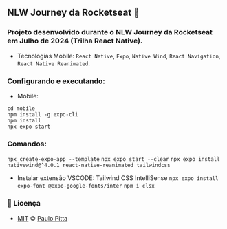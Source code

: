 ## NLW Journey da Rocketseat 🚀

### Projeto desenvolvido durante o NLW Journey da Rocketseat em Julho de 2024 (Trilha React Native).

- Tecnologias Mobile: `React Native`, `Expo`, `Native Wind`, `React Navigation`, `React Native Reanimated`.

### Configurando e executando:

- Mobile:
```
cd mobile 
npm install -g expo-cli
npm install
npx expo start
```

### Comandos:

`npx create-expo-app --template`
`npx expo start --clear`
`npx expo install nativewind@^4.0.1 react-native-reanimated tailwindcss`
- Instalar extensão VSCODE: Tailwind CSS IntelliSense
`npx expo install expo-font @expo-google-fonts/inter`
`npm i clsx`

### 📝 Licença

- [MIT](https://github.com/paulopitta97/nlw-journey/blob/master/LICENSE) © [Paulo Pitta](https://github.com/paulopitta97)